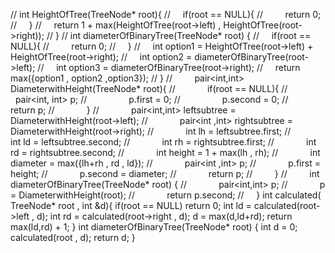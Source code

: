 // int HeightOfTree(TreeNode* root){
//     if(root == NULL){
//         return 0;
//     }
//     return 1 + max(HeightOfTree(root->left) , HeightOfTree(root->right));
// }
// int diameterOfBinaryTree(TreeNode* root) {
//     if(root == NULL){
//         return 0;
//     }
//     int option1 = HeightOfTree(root->left) + HeightOfTree(root->right);
//     int option2 = diameterOfBinaryTree(root->left);
//     int option3 = diameterOfBinaryTree(root->right);
//     return max({option1 , option2 ,option3});
// }
//         pair<int,int> DiameterwithHeight(TreeNode* root){
//             if(root == NULL){
//                 pair<int, int> p;
//                 p.first = 0;
//                 p.second = 0;
//                return p;
//             }
//             pair<int,int> leftsubtree = DiameterwithHeight(root->left);
//             pair<int ,int> rightsubtree = DiameterwithHeight(root->right);
//             int lh = leftsubtree.first;
//             int ld = leftsubtree.second;
//             int rh = rightsubtree.first;
//             int rd = rightsubtree.second;
//             int height = 1 + max(lh , rh);
//             int diameter = max({lh+rh , rd , ld});
//             pair<int ,int> p;
//             p.first = height;
//             p.second = diameter;
//             return p;
//         }
//         int diameterOfBinaryTree(TreeNode* root) {
//             pair<int,int> p;
//             p =  DiameterwithHeight(root);
//             return p.second;
//     }
int calculated( TreeNode* root , int &d){
if(root == NULL) return 0;
int ld = calculated(root->left , d);
int rd = calculated(root->right , d);
d = max(d,ld+rd);
return max(ld,rd) + 1;
}
int diameterOfBinaryTree(TreeNode* root) {
int d = 0;
calculated(root , d);
return d;
}